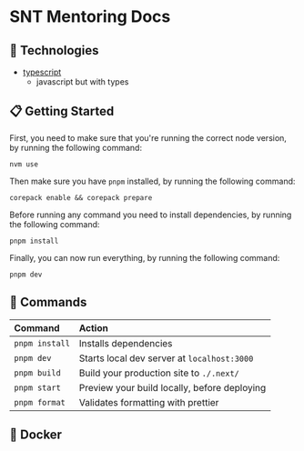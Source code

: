 # SNT Mentoring Docs

## 🔧 Technologies

- [typescript](https://www.typescriptlang.org)
  - javascript but with types


## 📋 Getting Started

First, you need to make sure that you're running the correct node version, by running the following command:

```
nvm use
```

Then make sure you have `pnpm` installed, by running the following command:

```
corepack enable && corepack prepare
```

Before running any command you need to install dependencies, by running the following command:

```
pnpm install
```

Finally, you can now run everything, by running the following command:

```
pnpm dev
```

## 🧞 Commands

| Command           | Action                                         |
| :---------------- | :--------------------------------------------- |
| `pnpm install`    | Installs dependencies                          |
| `pnpm dev`        | Starts local dev server at `localhost:3000`    |
| `pnpm build`      | Build your production site to `./.next/`       |
| `pnpm start`      | Preview your build locally, before deploying   |
| `pnpm format`     | Validates formatting with prettier             |


## 🐳 Docker

